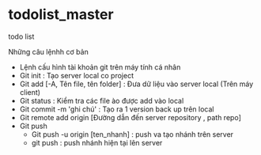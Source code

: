 # todolist_master
todo list

Những câu lệnhh cơ bản 
- Lệnh cấu hình tài khoản git trên máy tính cá nhân 
- Git init : Tạo server local co project 
- Git add [-A, Tên file, tên folder] : Đưa dữ liệu vào server local (Trên máy client)
- Git status : Kiểm tra các file ào được add vào local
- Git commit -m 'ghi chú' : Tạo ra 1 version back up trên local 
- Git remote add origin [Đường dẫn đến server repository , path repo]
- Git push
    + Git push -u origin [ten_nhanh] : push va tạo nhánh trên server
    + git push : push nhánh hiện tại lên server
